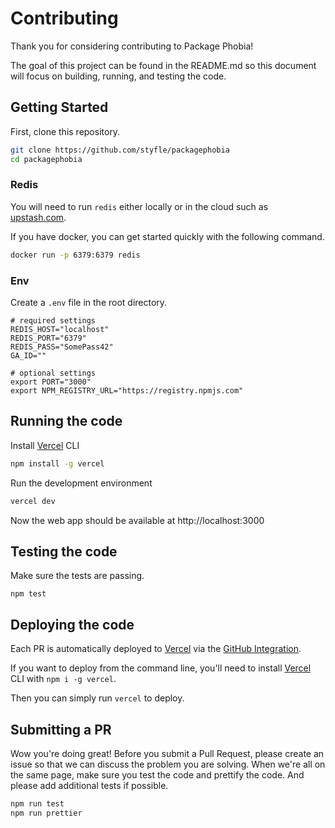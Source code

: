# Contributing

Thank you for considering contributing to Package Phobia!

The goal of this project can be found in the README.md so this document will focus on building, running, and testing the code.

## Getting Started

First, clone this repository.

```sh
git clone https://github.com/styfle/packagephobia
cd packagephobia
```

### Redis

You will need to run `redis` either locally or in the cloud such as [upstash.com](https://upstash.com/?ref=packagephobia).

If you have docker, you can get started quickly with the following command.

```sh
docker run -p 6379:6379 redis
```

### Env

Create a `.env` file in the root directory.

```
# required settings
REDIS_HOST="localhost"
REDIS_PORT="6379"
REDIS_PASS="SomePass42"
GA_ID=""

# optional settings
export PORT="3000"
export NPM_REGISTRY_URL="https://registry.npmjs.com"
```

## Running the code

Install [Vercel](https://vercel.com/download) CLI

```sh
npm install -g vercel
```

Run the development environment

```sh
vercel dev
```

Now the web app should be available at http://localhost:3000


## Testing the code

Make sure the tests are passing.

```
npm test
```

## Deploying the code

Each PR is automatically deployed to [Vercel](https://vercel.com/?utm_source=packagephobia) via the [GitHub Integration](https://vercel.com/github).

If you want to deploy from the command line, you'll need to install [Vercel](https://vercel.com) CLI with `npm i -g vercel`.

Then you can simply run `vercel` to deploy.

## Submitting a PR

Wow you're doing great! Before you submit a Pull Request, please create an issue so that we can discuss the problem you are solving. When we're all on the same page, make sure you test the code and prettify the code. And please add additional tests if possible.

```sh
npm run test
npm run prettier
```
